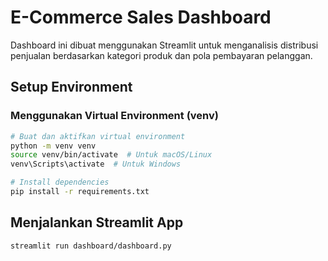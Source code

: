 # E-Commerce Sales Dashboard

Dashboard ini dibuat menggunakan Streamlit untuk menganalisis distribusi penjualan berdasarkan kategori produk dan pola pembayaran pelanggan.

## Setup Environment

### Menggunakan Virtual Environment (venv)

```sh
# Buat dan aktifkan virtual environment
python -m venv venv
source venv/bin/activate  # Untuk macOS/Linux
venv\Scripts\activate  # Untuk Windows

# Install dependencies
pip install -r requirements.txt
```

## Menjalankan Streamlit App

```sh
streamlit run dashboard/dashboard.py
